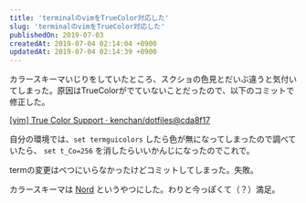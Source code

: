 ```yaml
---
title: 'terminalのvimをTrueColor対応した'
slug: 'terminalのvimをTrueColor対応した'
publishedOn: 2019-07-03
createdAt: 2019-07-04 02:14:04 +0900
updatedAt: 2019-07-04 02:14:39 +0900
---
```

カラースキーマいじりをしていたところ、スクショの色見とだいぶ違うと気付いてしまった。原因はTrueColorがでていないことだったので、以下のコミットで修正した。

[[vim] True Color Support · kenchan/dotfiles@cda8f17](https://github.com/kenchan/dotfiles/commit/cda8f174a55ea8acb631601c7e07e78bfd13b949#diff-7750e397ddc103150f7d1db02d07ca7f)

自分の環境では、`set termguicolors` したら色が無になってしまったので調べていたら、 `set t_Co=256` を消したらいいかんじになったのでこれで。

termの変更はべつにいらなかったけどコミットしてしまった。失敗。

カラースキーマは [Nord](https://www.nordtheme.com/) というやつにした。わりと今っぽくて（？）満足。
